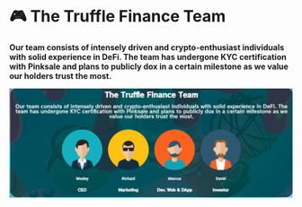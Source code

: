 # 🎮 The Truffle Finance Team

**Our team consists of intensely driven and crypto-enthusiast individuals with solid experience in DeFi. The team has undergone KYC certification with Pinksale and plans to publicly dox in a certain milestone as we value our holders trust the most.**

![](<../.gitbook/assets/final 3.PNG>)
